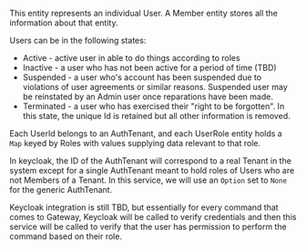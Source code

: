 This entity represents an individual User. A Member entity stores all the 
information about that entity. 

Users can be in the following states:
* Active - active user in able to do things according to roles
* Inactive - a user who has not been active for a period of time (TBD)
* Suspended - a user who's account has been suspended due to violations of
  user agreements or similar reasons. Suspended user may be reinstated by
  an Admin user once reparations have been made.
* Terminated - a user who has exercised their "right to be forgotten". In this
  state, the unique Id is retained but all other information is removed.

Each UserId belongs to an AuthTenant, and each UserRole entity holds a `Map` keyed by
Roles with values supplying data relevant to that role.

In keycloak, the ID of the AuthTenant will correspond to a real Tenant in the system
except for a single AuthTenant meant to hold roles of Users who are not Members of a Tenant.
In this service, we will use an `Option` set to `None` for the generic AuthTenant.

Keycloak integration is still TBD, but essentially for every command that comes to Gateway,
Keycloak will be called to verify credentials and then this service will be called to
verify that the user has permission to perform the command based on their role.

